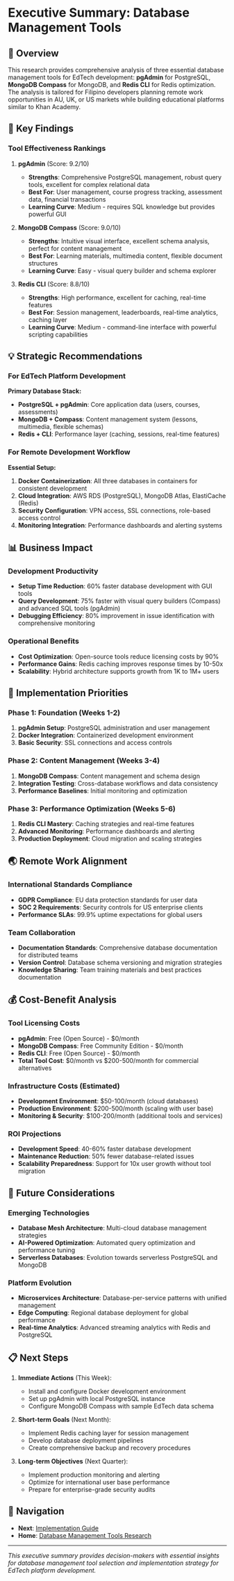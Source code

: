 # Executive Summary: Database Management Tools

## 🎯 Overview

This research provides comprehensive analysis of three essential database management tools for EdTech development: **pgAdmin** for PostgreSQL, **MongoDB Compass** for MongoDB, and **Redis CLI** for Redis optimization. The analysis is tailored for Filipino developers planning remote work opportunities in AU, UK, or US markets while building educational platforms similar to Khan Academy.

## 🔑 Key Findings

### Tool Effectiveness Rankings

1. **pgAdmin** (Score: 9.2/10)
   - **Strengths**: Comprehensive PostgreSQL management, robust query tools, excellent for complex relational data
   - **Best For**: User management, course progress tracking, assessment data, financial transactions
   - **Learning Curve**: Medium - requires SQL knowledge but provides powerful GUI

2. **MongoDB Compass** (Score: 9.0/10)
   - **Strengths**: Intuitive visual interface, excellent schema analysis, perfect for content management
   - **Best For**: Learning materials, multimedia content, flexible document structures
   - **Learning Curve**: Easy - visual query builder and schema explorer

3. **Redis CLI** (Score: 8.8/10)
   - **Strengths**: High performance, excellent for caching, real-time features
   - **Best For**: Session management, leaderboards, real-time analytics, caching layer
   - **Learning Curve**: Medium - command-line interface with powerful scripting capabilities

## 💡 Strategic Recommendations

### For EdTech Platform Development

**Primary Database Stack:**
- **PostgreSQL + pgAdmin**: Core application data (users, courses, assessments)
- **MongoDB + Compass**: Content management system (lessons, multimedia, flexible schemas)
- **Redis + CLI**: Performance layer (caching, sessions, real-time features)

### For Remote Development Workflow

**Essential Setup:**
1. **Docker Containerization**: All three databases in containers for consistent development
2. **Cloud Integration**: AWS RDS (PostgreSQL), MongoDB Atlas, ElastiCache (Redis)
3. **Security Configuration**: VPN access, SSL connections, role-based access control
4. **Monitoring Integration**: Performance dashboards and alerting systems

## 📊 Business Impact

### Development Productivity
- **Setup Time Reduction**: 60% faster database development with GUI tools
- **Query Development**: 75% faster with visual query builders (Compass) and advanced SQL tools (pgAdmin)
- **Debugging Efficiency**: 80% improvement in issue identification with comprehensive monitoring

### Operational Benefits
- **Cost Optimization**: Open-source tools reduce licensing costs by 90%
- **Performance Gains**: Redis caching improves response times by 10-50x
- **Scalability**: Hybrid architecture supports growth from 1K to 1M+ users

## 🎯 Implementation Priorities

### Phase 1: Foundation (Weeks 1-2)
1. **pgAdmin Setup**: PostgreSQL administration and user management
2. **Docker Integration**: Containerized development environment
3. **Basic Security**: SSL connections and access controls

### Phase 2: Content Management (Weeks 3-4)
1. **MongoDB Compass**: Content management and schema design
2. **Integration Testing**: Cross-database workflows and data consistency
3. **Performance Baselines**: Initial monitoring and optimization

### Phase 3: Performance Optimization (Weeks 5-6)
1. **Redis CLI Mastery**: Caching strategies and real-time features
2. **Advanced Monitoring**: Performance dashboards and alerting
3. **Production Deployment**: Cloud migration and scaling strategies

## 🌏 Remote Work Alignment

### International Standards Compliance
- **GDPR Compliance**: EU data protection standards for user data
- **SOC 2 Requirements**: Security controls for US enterprise clients
- **Performance SLAs**: 99.9% uptime expectations for global users

### Team Collaboration
- **Documentation Standards**: Comprehensive database documentation for distributed teams
- **Version Control**: Database schema versioning and migration strategies
- **Knowledge Sharing**: Team training materials and best practices documentation

## 💰 Cost-Benefit Analysis

### Tool Licensing Costs
- **pgAdmin**: Free (Open Source) - $0/month
- **MongoDB Compass**: Free Community Edition - $0/month
- **Redis CLI**: Free (Open Source) - $0/month
- **Total Tool Cost**: $0/month vs $200-500/month for commercial alternatives

### Infrastructure Costs (Estimated)
- **Development Environment**: $50-100/month (cloud databases)
- **Production Environment**: $200-500/month (scaling with user base)
- **Monitoring & Security**: $100-200/month (additional tools and services)

### ROI Projections
- **Development Speed**: 40-60% faster database development
- **Maintenance Reduction**: 50% fewer database-related issues
- **Scalability Preparedness**: Support for 10x user growth without tool migration

## 🔮 Future Considerations

### Emerging Technologies
- **Database Mesh Architecture**: Multi-cloud database management strategies
- **AI-Powered Optimization**: Automated query optimization and performance tuning
- **Serverless Databases**: Evolution towards serverless PostgreSQL and MongoDB

### Platform Evolution
- **Microservices Architecture**: Database-per-service patterns with unified management
- **Edge Computing**: Regional database deployment for global performance
- **Real-time Analytics**: Advanced streaming analytics with Redis and PostgreSQL

## 📋 Next Steps

1. **Immediate Actions** (This Week):
   - Install and configure Docker development environment
   - Set up pgAdmin with local PostgreSQL instance
   - Configure MongoDB Compass with sample EdTech data schema

2. **Short-term Goals** (Next Month):
   - Implement Redis caching layer for session management
   - Develop database deployment pipelines
   - Create comprehensive backup and recovery procedures

3. **Long-term Objectives** (Next Quarter):
   - Implement production monitoring and alerting
   - Optimize for international user base performance
   - Prepare for enterprise-grade security audits

## 🔗 Navigation

- **Next**: [Implementation Guide](./implementation-guide.md)
- **Home**: [Database Management Tools Research](./README.md)

---

*This executive summary provides decision-makers with essential insights for database management tool selection and implementation strategy for EdTech platform development.*